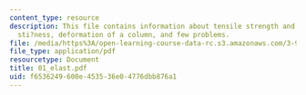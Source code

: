 ```yaml
---
content_type: resource
description: This file contains information about tensile strength and tensile stress,
  sti?ness, deformation of a column, and few problems.
file: /media/https%3A/open-learning-course-data-rc.s3.amazonaws.com/3-91-mechanical-behavior-of-plastics-spring-2007/f6536249600e453536e04776dbb876a1_01_elast.pdf
file_type: application/pdf
resourcetype: Document
title: 01_elast.pdf
uid: f6536249-600e-4535-36e0-4776dbb876a1
---
```

